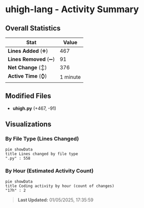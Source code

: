 # uhigh-lang - Activity Summary 

## Overall Statistics

| Stat                   | Value                                                             |
| ---------------------- | ----------------------------------------------------------------- |
| **Lines Added** (➕)   | 467                                          |
| **Lines Removed** (➖) | 91                                        |
| **Net Change** (↕)    | 376                |
| **Active Time** (⌚)   | 1 minute |


## Modified Files
- **uhigh.py** (+467, -91)

## Visualizations

### By File Type (Lines Changed)

```mermaid
pie showData
title Lines changed by file type
".py" : 558
```

### By Hour (Estimated Activity Count)

```mermaid
pie showData
title Coding activity by hour (count of changes)
"17h" : 2
```


> **Last Updated:** 01/05/2025, 17:35:59